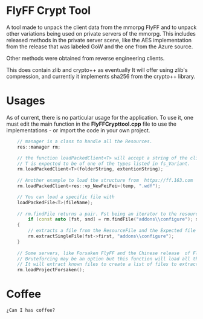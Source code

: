 ﻿# FlyFF Crypt Tool

A tool made to unpack the client data from the mmorpg FlyFF and to unpack other variations being used on private servers of the mmorpg. This includes released methods in the private server scene, like the AES implementation from the release that was labeled GoW and the one from the Azure source.

Other methods were obtained from reverse engineering clients.

This does contain zlib  and crypto++ as eventually It will offer using zlib's compression, and currently it implements sha256 from the crypto++ library.

# Usages
As of current, there is no particular usage for the application. To use it, one must edit the main function in the **FlyFFCrypttool.cpp** file to use the implementations - or import the code in your own project.

```cpp
	// manager is a class to handle all the Resources.
	res::manager rm; 

	// the function loadPackedClient<T> will accept a string of the clients location and the extention string in which to unpack. 
	// T is expected to be of one of the types listed in fs_Variant.
	rm.loadPackedClient<T>(folderString, extentionString);
	
	// Another example to load the structure from  https://ff.163.com
	rm.loadPackedClient<res::vp_NewFeiFei>(temp, ".wdf");

	// You can load a specific file with
	loadPackedFile<T>(fileName);
	
	// rm.findFile returns a pair. Fst being an iterator to the resource that contains the file and snd being a boolean to determine whether or not it was found.
		if (const auto [fst, snd] = rm.findFile("addons\\configure"); snd)
	{
		// extracts a file from the ResourceFile and the Expected file
		rm.extractSingleFile(fst->first, "addons\\configure");
	}	
	
	// Some servers, like Forsaken FlyFF and the Chinese release  of FlyFF (newFeiFei), will hash the filename strings. 
	// Bruteforcing may be an option but this function will load all the .fast files from Forskane Flyff.
	// It will extract known files to create a list of files to extract. (using their spec_item/mdlobj/etc to extract)
	rm.loadProjectForsaken();

```

# Coffee
	¿Can I has coffee?

